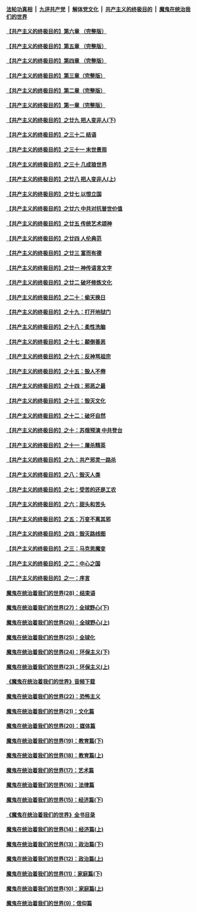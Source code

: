 ####  [法轮功真相](../../../../basic/blob/master/README.md?t=11251713) &nbsp;|&nbsp; [九评共产党](../../../../9ping.md/blob/master/README.md?t=11251713) &nbsp;|&nbsp; [解体党文化](../../../../jtdwh.md/blob/master/README.md?t=11251713)  &nbsp;|&nbsp; [共产主义的终极目的](../../../../gczydzjmd.md/blob/master/README.md?t=11251713) &nbsp;|&nbsp; [魔鬼在统治我们的世界](../../../../mgztzwmdsj.md/blob/master/README.md?t=11251713) 

#### [【共产主义的终极目的】第六章 （完整版）](../pages/nsc422/n11428913.md?t=11251713) 

#### [【共产主义的终极目的】第五章 （完整版）](../pages/nsc422/n11428912.md?t=11251713) 

#### [【共产主义的终极目的】第四章 （完整版）](../pages/nsc422/n11428907.md?t=11251713) 

#### [【共产主义的终极目的】第三章（完整版）](../pages/nsc422/n11428848.md?t=11251713) 

#### [【共产主义的终极目的】第二章（完整版）](../pages/nsc422/n11428831.md?t=11251713) 

#### [【共产主义的终极目的】第一章（完整版）](../pages/nsc422/n11417651.md?t=11251713) 

#### [【共产主义的终极目的】之廿九 把人变非人(下)](../pages/nsc422/n11344140.md?t=11251713) 

#### [【共产主义的终极目的】之三十二 结语](../pages/nsc422/n11360535.md?t=11251713) 

#### [【共产主义的终极目的】之三十一 末世景观](../pages/nsc422/n11351129.md?t=11251713) 

#### [【共产主义的终极目的】之三十 几成狼世界](../pages/nsc422/n11348280.md?t=11251713) 

#### [【共产主义的终极目的】之廿八 把人变非人(上)](../pages/nsc422/n11340492.md?t=11251713) 

#### [【共产主义的终极目的】之廿七 以恨立国](../pages/nsc422/n11336944.md?t=11251713) 

#### [【共产主义的终极目的】之廿六 中共对抗普世价值](../pages/nsc422/n11324785.md?t=11251713) 

#### [【共产主义的终极目的】之廿五 传统艺术颂神](../pages/nsc422/n11296396.md?t=11251713) 

#### [【共产主义的终极目的】之廿四 人伦典范](../pages/nsc422/n11296397.md?t=11251713) 

#### [【共产主义的终极目的】之廿三 富而有德](../pages/nsc422/n11283598.md?t=11251713) 

#### [【共产主义的终极目的】之廿一 神传语言文字](../pages/nsc422/n11263265.md?t=11251713) 

#### [【共产主义的终极目的】之廿二 破坏修炼文化](../pages/nsc422/n11245728.md?t=11251713) 

#### [【共产主义的终极目的】之二十：偷天换日](../pages/nsc422/n11238846.md?t=11251713) 

#### [【共产主义的终极目的】之十九：打开地狱门](../pages/nsc422/n11206376.md?t=11251713) 

#### [【共产主义的终极目的】之十八：柔性洗脑](../pages/nsc422/n11199994.md?t=11251713) 

#### [【共产主义的终极目的】之十七：颠倒善恶](../pages/nsc422/n11179782.md?t=11251713) 

#### [【共产主义的终极目的】之十六：反神骂祖宗](../pages/nsc422/n11166798.md?t=11251713) 

#### [【共产主义的终极目的】之十五：毁人不倦](../pages/nsc422/n11166792.md?t=11251713) 

#### [【共产主义的终极目的】之十四：邪恶之最](../pages/nsc422/n11150249.md?t=11251713) 

#### [【共产主义的终极目的】之十三：毁灭文化](../pages/nsc422/n11135227.md?t=11251713) 

#### [【共产主义的终极目的】之十二：破坏自然](../pages/nsc422/n11135214.md?t=11251713) 

#### [【共产主义的终极目的】之十：苏俄预演 中共登台](../pages/nsc422/n11118424.md?t=11251713) 

#### [【共产主义的终极目的】之十一：屠杀精英](../pages/nsc422/n11118442.md?t=11251713) 

#### [【共产主义的终极目的】之九：共产邪灵一路杀](../pages/nsc422/n11114139.md?t=11251713) 

#### [【共产主义的终极目的】之八：毁灭人类](../pages/nsc422/n11108503.md?t=11251713) 

#### [【共产主义的终极目的】之七：受苦的还是工农](../pages/nsc422/n11101809.md?t=11251713) 

#### [【共产主义的终极目的】之六：甜头和苦头](../pages/nsc422/n11096971.md?t=11251713) 

#### [【共产主义的终极目的】之五：万变不离其邪](../pages/nsc422/n11091285.md?t=11251713) 

#### [【共产主义的终极目的】之四：毁灭路线图](../pages/nsc422/n11086284.md?t=11251713) 

#### [【共产主义的终极目的】之三：马克思魔变](../pages/nsc422/n11061941.md?t=11251713) 

#### [【共产主义的终极目的】之二：中心之国](../pages/nsc422/n11047728.md?t=11251713) 

#### [【共产主义的终极目的】之一：序言](../pages/nsc422/n11086077.md?t=11251713) 

#### [魔鬼在统治着我们的世界(28)：结束语](../pages/nsc422/n10936246.md?t=11251713) 

#### [魔鬼在统治着我们的世界(27)：全球野心(下)](../pages/nsc422/n10928319.md?t=11251713) 

#### [魔鬼在统治着我们的世界(26)：全球野心(上)](../pages/nsc422/n10900318.md?t=11251713) 

#### [魔鬼在统治着我们的世界(25)：全球化](../pages/nsc422/n10788205.md?t=11251713) 

#### [魔鬼在统治着我们的世界(24)：环保主义(下)](../pages/nsc422/n10695307.md?t=11251713) 

#### [魔鬼在统治着我们的世界(23)：环保主义(上)](../pages/nsc422/n10688613.md?t=11251713) 

#### [《魔鬼在统治着我们的世界》音频下载](../pages/nsc422/n10635553.md?t=11251713) 

#### [魔鬼在统治着我们的世界(22)：恐怖主义](../pages/nsc422/n10614727.md?t=11251713) 

#### [魔鬼在统治着我们的世界(21)：文化篇](../pages/nsc422/n10597706.md?t=11251713) 

#### [魔鬼在统治着我们的世界(20)：媒体篇](../pages/nsc422/n10586579.md?t=11251713) 

#### [魔鬼在统治着我们的世界(19)：教育篇(下)](../pages/nsc422/n10564808.md?t=11251713) 

#### [魔鬼在统治着我们的世界(18)：教育篇(上)](../pages/nsc422/n10526970.md?t=11251713) 

#### [魔鬼在统治着我们的世界(17)：艺术篇](../pages/nsc422/n10499093.md?t=11251713) 

#### [魔鬼在统治着我们的世界(16)：法律篇](../pages/nsc422/n10485969.md?t=11251713) 

#### [魔鬼在统治着我们的世界(15)：经济篇(下)](../pages/nsc422/n10469975.md?t=11251713) 

#### [《魔鬼在统治着我们的世界》全书目录](../pages/nsc422/n10464261.md?t=11251713) 

#### [魔鬼在统治着我们的世界(14)：经济篇(上)](../pages/nsc422/n10457370.md?t=11251713) 

#### [魔鬼在统治着我们的世界(13)：政治篇(下)](../pages/nsc422/n10448270.md?t=11251713) 

#### [魔鬼在统治着我们的世界(12)：政治篇(上)](../pages/nsc422/n10444576.md?t=11251713) 

#### [魔鬼在统治着我们的世界(11)：家庭篇(下)](../pages/nsc422/n10440961.md?t=11251713) 

#### [魔鬼在统治着我们的世界(10)：家庭篇(上)](../pages/nsc422/n10435448.md?t=11251713) 

#### [魔鬼在统治着我们的世界(9)：信仰篇](../pages/nsc422/n10432159.md?t=11251713) 

